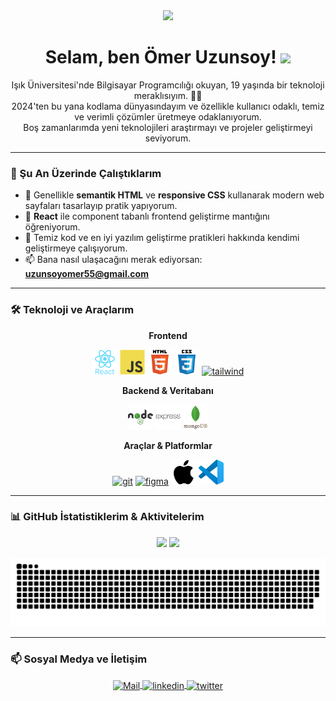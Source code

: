<div id="header" align="center">
  <img src="https://media.giphy.com/media/M9gbBd9nbDrOTu1Mqx/giphy.gif" width="100"/>
  <h1>
    Selam, ben Ömer Uzunsoy!
    <img src="https://media.giphy.com/media/hvRJCLFzcasrR4ia7z/giphy.gif" width="30px"/>
  </h1>
</div>

<div id="bio" align="center">
  <p>
    Işık Üniversitesi'nde Bilgisayar Programcılığı okuyan, 19 yaşında bir teknoloji meraklısıyım. 👨‍💻 <br/>
    2024'ten bu yana kodlama dünyasındayım ve özellikle kullanıcı odaklı, temiz ve verimli çözümler üretmeye odaklanıyorum. <br/>
    Boş zamanlarımda yeni teknolojileri araştırmayı ve projeler geliştirmeyi seviyorum.
  </p>
</div>

---

### 🔭 Şu An Üzerinde Çalıştıklarım

- 🚀 Genellikle **semantik HTML** ve **responsive CSS** kullanarak modern web sayfaları tasarlayıp pratik yapıyorum.
- 🌱 **React** ile component tabanlı frontend geliştirme mantığını öğreniyorum.
- 💬 Temiz kod ve en iyi yazılım geliştirme pratikleri hakkında kendimi geliştirmeye çalışıyorum.
- 📫 Bana nasıl ulaşacağını merak ediyorsan: **uzunsoyomer55@gmail.com**

---

### 🛠️ Teknoloji ve Araçlarım

<div align="center">
  <p><strong>Frontend</strong></p>
  <p>
    <a href="https://reactjs.org/" target="_blank" rel="noreferrer"><img src="https://raw.githubusercontent.com/devicons/devicon/master/icons/react/react-original-wordmark.svg" alt="react" width="40" height="40"/></a>
    <a href="https://developer.mozilla.org/en-US/docs/Web/JavaScript" target="_blank" rel="noreferrer"><img src="https://raw.githubusercontent.com/devicons/devicon/master/icons/javascript/javascript-original.svg" alt="javascript" width="40" height="40"/></a>
    <a href="https://www.w3.org/html/" target="_blank" rel="noreferrer"><img src="https://raw.githubusercontent.com/devicons/devicon/master/icons/html5/html5-original-wordmark.svg" alt="html5" width="40" height="40"/></a>
    <a href="https://www.w3schools.com/css/" target="_blank" rel="noreferrer"><img src="https://raw.githubusercontent.com/devicons/devicon/master/icons/css3/css3-original-wordmark.svg" alt="css3" width="40" height="40"/></a>
    <a href="https://tailwindcss.com/" target="_blank" rel="noreferrer"><img src="https://www.vectorlogo.zone/logos/tailwindcss/tailwindcss-icon.svg" alt="tailwind" width="40" height="40"/></a>
  </p>
  <p><strong>Backend & Veritabanı</strong></p>
  <p>
    <a href="https://nodejs.org" target="_blank" rel="noreferrer"><img src="https://raw.githubusercontent.com/devicons/devicon/master/icons/nodejs/nodejs-original-wordmark.svg" alt="nodejs" width="40" height="40"/></a>
    <a href="https://expressjs.com" target="_blank" rel="noreferrer"><img src="https://raw.githubusercontent.com/devicons/devicon/master/icons/express/express-original-wordmark.svg" alt="express" width="40" height="40"/></a>
    <a href="https://www.mongodb.com/" target="_blank" rel="noreferrer"><img src="https://raw.githubusercontent.com/devicons/devicon/master/icons/mongodb/mongodb-original-wordmark.svg" alt="mongodb" width="40" height="40"/></a>
  </p>
  <p><strong>Araçlar & Platformlar</strong></p>
  <p>
    <a href="https://git-scm.com/" target="_blank" rel="noreferrer"><img src="https://www.vectorlogo.zone/logos/git-scm/git-scm-icon.svg" alt="git" width="40" height="40"/></a>
    <a href="https://www.figma.com/" target="_blank" rel="noreferrer"><img src="https://www.vectorlogo.zone/logos/figma/figma-icon.svg" alt="figma" width="40" height="40"/></a>
    <a href="https://www.apple.com/macos" target="_blank" rel="noreferrer"><img src="https://raw.githubusercontent.com/devicons/devicon/master/icons/apple/apple-original.svg" alt="macos" width="40" height="40"/></a>
    <a href="https://code.visualstudio.com/" target="_blank" rel="noreferrer"><img src="https://raw.githubusercontent.com/devicons/devicon/master/icons/vscode/vscode-original.svg" alt="vscode" width="40" height="40"/></a>
  </p>
</div>

---

### 📊 GitHub İstatistiklerim & Aktivitelerim

<p align="center">
  <img height="180em" src="https://github-readme-stats.vercel.app/api?username=OmerUzunsoy&show_icons=true&theme=tokyonight&include_all_commits=true&count_private=true"/>
  <img height="180em" src="https://github-readme-stats.vercel.app/api/top-langs/?username=OmerUzunsoy&layout=compact&langs_count=7&theme=tokyonight"/>
</p>
<p align="center">
  <img src="https://raw.githubusercontent.com/platane/platane/output/github-contribution-grid-snake.svg?dummy_path=OmerUzunsoy" alt="snake" />
</p>

---

### 📫 Sosyal Medya ve İletişim

<p align="center">
  <a href="mailto:uzunsoyomer55@gmail.com" target="_blank">
    <img align="center" src="https://simpleicons.org/icons/gmail.svg" alt="Mail" height="40" width="50" />
  </a>
  <a href="https://www.linkedin.com/in/%C3%B6mer-uzunsoy/" target="_blank">
    <img align="center" src="https://raw.githubusercontent.com/rahuldkjain/github-profile-readme-generator/master/src/images/icons/Social/linked-in-alt.svg" alt="linkedin" height="40" width="50" />
  </a>
  <a href="https://x.com/OmerUzunsoy55" target="_blank">
    <img align="center" src="https://raw.githubusercontent.com/rahuldkjain/github-profile-readme-generator/master/src/images/icons/Social/twitter.svg" alt="twitter" height="40" width="50" />
  </a>
</p>
